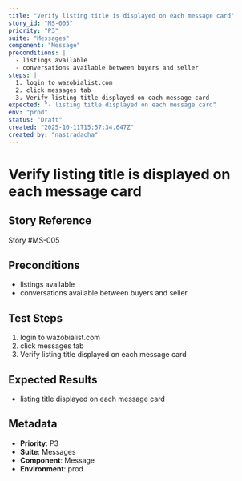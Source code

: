 ```yaml
---
title: "Verify listing title is displayed on each message card"
story_id: "MS-005"
priority: "P3"
suite: "Messages"
component: "Message"
preconditions: |
  - listings available 
  - conversations available between buyers and seller
steps: |
  1. login to wazobialist.com
  2. click messages tab
  3. Verify listing title displayed on each message card
expected: "- listing title displayed on each message card"
env: "prod"
status: "Draft"
created: "2025-10-11T15:57:34.647Z"
created_by: "nastradacha"
---
```


# Verify listing title is displayed on each message card

## Story Reference
Story #MS-005

## Preconditions
- listings available 
- conversations available between buyers and seller




## Test Steps
1. login to wazobialist.com
2. click messages tab
3. Verify listing title displayed on each message card

## Expected Results
- listing title displayed on each message card

## Metadata
- **Priority**: P3
- **Suite**: Messages
- **Component**: Message
- **Environment**: prod
